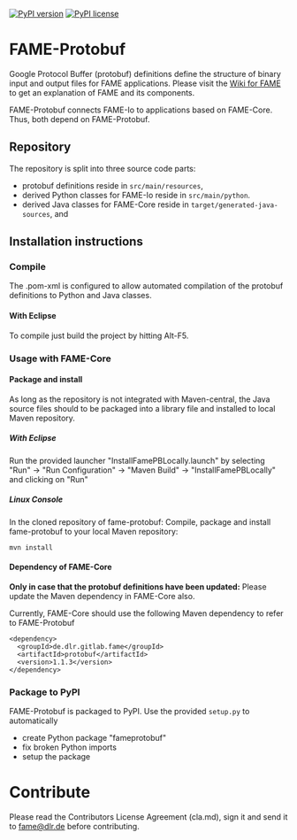 [![PyPI version](https://badge.fury.io/py/fameprotobuf.svg)](https://badge.fury.io/py/fameprotobuf)
[![PyPI license](https://img.shields.io/pypi/l/fameprotobuf.svg)](https://badge.fury.io/py/fameprotobuf) 

# FAME-Protobuf
Google Protocol Buffer (protobuf) definitions define the structure of binary input and output files for FAME applications.
Please visit the [Wiki for FAME](https://gitlab.com/fame-framework/wiki/-/wikis/home) to get an explanation of FAME and its components.

FAME-Protobuf connects FAME-Io to applications based on FAME-Core. Thus, both depend on FAME-Protobuf.

## Repository
The repository is split into three source code parts:
* protobuf definitions reside in `src/main/resources`,
* derived Python classes for FAME-Io reside in `src/main/python`.
* derived Java classes for FAME-Core reside in `target/generated-java-sources`, and

## Installation instructions
### Compile
The .pom-xml is configured to allow automated compilation of the protobuf definitions to Python and Java classes. 
#### With Eclipse
To compile just build the project by hitting Alt-F5.

### Usage with FAME-Core
#### Package and install
As long as the repository is not integrated with Maven-central, the Java source files should to be packaged into a library file and installed to local Maven repository.
##### With Eclipse
Run the provided launcher "InstallFamePBLocally.launch" by selecting "Run" -> "Run Configuration" -> "Maven Build" -> "InstallFamePBLocally" and clicking on "Run"

##### Linux Console
In the cloned repository of fame-protobuf:
Compile, package and install fame-protobuf to your local Maven repository: 

```
mvn install
```

#### Dependency of FAME-Core
**Only in case that the protobuf definitions have been updated:** Please update the Maven dependency in FAME-Core also. 

Currently, FAME-Core should use the following Maven dependency to refer to FAME-Protobuf

```
<dependency>
  <groupId>de.dlr.gitlab.fame</groupId>
  <artifactId>protobuf</artifactId>
  <version>1.1.3</version>
</dependency>
```

### Package to PyPI
FAME-Protobuf is packaged to PyPI. Use the provided `setup.py` to automatically 
* create Python package "fameprotobuf"
* fix broken Python imports
* setup the package

# Contribute
Please read the Contributors License Agreement (cla.md), sign it and send it to fame@dlr.de before contributing.
